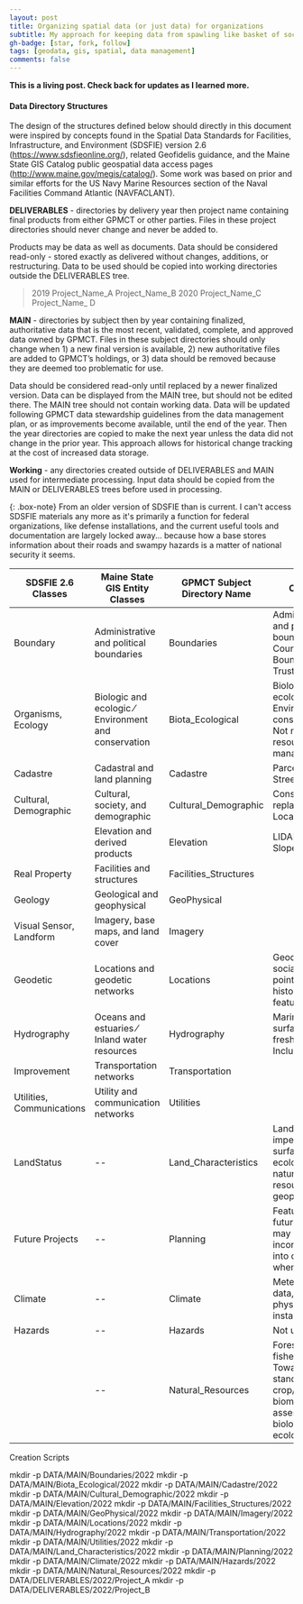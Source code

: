 ```yaml
---
layout: post
title: Organizing spatial data (or just data) for organizations
subtitle: My approach for keeping data from spawling like basket of socks
gh-badge: [star, fork, follow]
tags: [geodata, gis, spatial, data management]
comments: false
---
```


**This is a living post. Check back for updates as I learned more.**

#### Data Directory Structures

The design of the structures defined below should directly  in this document were inspired by concepts found in the Spatial Data Standards for Facilities, Infrastructure, and Environment (SDSFIE) version 2.6 (https://www.sdsfieonline.org/), related Geofidelis guidance, and the Maine State GIS Catalog public geospatial data access pages (http://www.maine.gov/megis/catalog/). Some work was based on prior and similar efforts for the US Navy Marine Resources section of the Naval Facilities Command Atlantic (NAVFACLANT).

**DELIVERABLES** - directories by delivery year then project name containing final products from either GPMCT or other parties. Files in these project directories should never change and never be added to.

Products may be data as well as documents. Data should be considered read-only - stored exactly as delivered without changes, additions, or restructuring. Data to be used should be copied into working directories outside the DELIVERABLES tree.

> 2019
>     Project_Name_A
>     Project_Name_B
> 2020
>     Project_Name_C
>     Project_Name_ D
> 

**MAIN** - directories by subject then by year containing finalized, authoritative data that is the most recent, validated, complete, and approved data owned by GPMCT. Files in these subject directories should only change when 1) a new final version is available, 2) new authoritative files are added to GPMCT’s holdings, or 3) data should be removed because they are deemed too problematic for use.

Data should be considered read-only until replaced by a newer finalized version. Data can be displayed from the MAIN tree, but should not be edited there. The MAIN tree should not contain working data. Data will be updated following GPMCT data stewardship guidelines from the data management plan, or as improvements become available, until the end of the year. Then the year directories are copied to make the next year unless the data did not change in the prior year. This approach allows for historical change tracking at the cost of increased data storage.

**Working** - any directories created outside of DELIVERABLES and MAIN used for intermediate processing. Input data should be copied from the MAIN or DELIVERABLES trees before used in processing. 

{: .box-note}
From an older version of SDSFIE than is current. I can't access SDSFIE materials any more as it's primarily a function for federal organizations, like defense installations, and the current useful tools and documentation are largely locked away... because how a base stores information about their roads and swampy hazards is a matter of national security it seems.


| SDSFIE 2.6 Classes        | Maine State GIS Entity Classes                       | GPMCT Subject Directory Name | Contents                                                                                                        |
| ------------------------- | ---------------------------------------------------- | ---------------------------- | --------------------------------------------------------------------------------------------------------------- |
| Boundary                  | Administrative and political boundaries              | Boundaries                   | Administrative and political boundaries. County Boundaries, Trust boundaries                                    |
| Organisms, Ecology        | Biologic and ecologic ⁄ Environment and conservation | Biota_Ecological             | Biological, ecological, Environmental, conservation. Not natural resource management                            |
| Cadastre                  | Cadastral and land planning                          | Cadastre                     | Parcels, Zoning, Street addresses                                                                               |
| Cultural, Demographic     | Cultural, society, and demographic                   | Cultural_Demographic         | Consider replacing with Locations                                                                               |
|                           | Elevation and derived products                       | Elevation                    | LIDAR, DEM, Slope products.                                                                                     |
| Real Property             | Facilities and structures                            | Facilities_Structures        |                                                                                                                 |
| Geology                   | Geological and geophysical                           | GeoPhysical                  |                                                                                                                 |
| Visual Sensor, Landform   | Imagery, base maps, and land cover                   | Imagery                      |                                                                                                                 |
| Geodetic                  | Locations and geodetic networks                      | Locations                    | Geodetic points, social/societal point of interest, historical features                                         |
| Hydrography               | Oceans and estuaries ⁄ Inland water resources        | Hydrography                  | Marine and surface freshwater. Including                                                                        |
| Improvement               | Transportation networks                              | Transportation               |                                                                                                                 |
| Utilities, Communications | Utility and communication networks                   | Utilities                    |                                                                                                                 |
| LandStatus                | --                                                   | Land_Characteristics         | Land use, impervious surface. Not ecological, natural resources, or geophysical.                                |
| Future Projects           | --                                                   | Planning                     | Features of future work that may be incorporated into other data when completed                                 |
| Climate                   | --                                                   | Climate                      | Meteorological data, but not physical installations.                                                            |
| Hazards                   | --                                                   | Hazards                      | Not used                                                                                                        |
|                           | --                                                   | Natural_Resources            | Forestry, fisheries. Towards yield / standing crop/harvestable biomass assessment, not biological or ecological |

Creation Scripts

mkdir -p DATA/MAIN/Boundaries/2022
mkdir -p DATA/MAIN/Biota_Ecological/2022
mkdir -p DATA/MAIN/Cadastre/2022
mkdir -p DATA/MAIN/Cultural_Demographic/2022
mkdir -p DATA/MAIN/Elevation/2022
mkdir -p DATA/MAIN/Facilities_Structures/2022
mkdir -p DATA/MAIN/GeoPhysical/2022
mkdir -p DATA/MAIN/Imagery/2022
mkdir -p DATA/MAIN/Locations/2022
mkdir -p DATA/MAIN/Hydrography/2022
mkdir -p DATA/MAIN/Transportation/2022
mkdir -p DATA/MAIN/Utilities/2022
mkdir -p DATA/MAIN/Land_Characteristics/2022
mkdir -p DATA/MAIN/Planning/2022
mkdir -p DATA/MAIN/Climate/2022
mkdir -p DATA/MAIN/Hazards/2022
mkdir -p DATA/MAIN/Natural_Resources/2022
mkdir -p DATA/DELIVERABLES/2022/Project_A
mkdir -p DATA/DELIVERABLES/2022/Project_B
